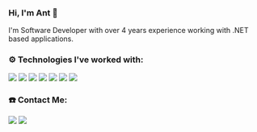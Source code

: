 ### Hi, I'm Ant 👋

I'm Software Developer with over 4 years experience working with .NET based applications.


### ⚙️  Technologies I've worked with:

![](https://img.shields.io/badge/.NET_Core-informational?style=flat-square&logo=.net&logoColor=white&color=FF4500)
![](https://img.shields.io/badge/React-informational?style=flat-square&logo=react&logoColor=white&color=FF4500)
![](https://img.shields.io/badge/Azure-informational?style=flat-square&logo=microsoft-azure&logoColor=white&color=FF4500)
![](https://img.shields.io/badge/CSharp-informational?style=flat-square&logo=c-sharp&logoColor=white&color=FF4500)
![](https://img.shields.io/badge/Visual_Studio-informational?style=flat-square&logo=visual-studio&logoColor=white&color=FF4500)
![](https://img.shields.io/badge/Javascript-informational?style=flat-square&logo=javascript&logoColor=white&color=FF4500)
![](https://img.shields.io/badge/Twitter_API-informational?style=flat-square&logo=twitter&logoColor=white&color=FF4500)



### ☎️  Contact Me:
[<img src="https://img.shields.io/badge/LinkedIn-informational?style=for-the-badge&logo=linkedin&logoColor=white&color=0072b1">](https://www.linkedin.com/in/antland/)
[<img src="https://img.shields.io/badge/Gmail-informational?style=for-the-badge&logo=gmail&logoColor=white&color=D44638">](mailto:antland01@gmail.com)
